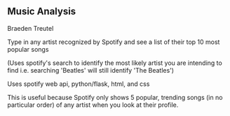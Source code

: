 Music Analysis
--------------
Braeden Treutel

Type in any artist recognized by Spotify and see a list of their top 10 most popular songs

(Uses spotify's search to identify the most likely artist you are intending to find i.e. searching 'Beatles' will still identify 'The Beatles')

Uses spotify web api, python/flask, html, and css

This is useful because Spotify only shows 5 popular, trending songs (in no particular order) of any artist when you look at their profile.
